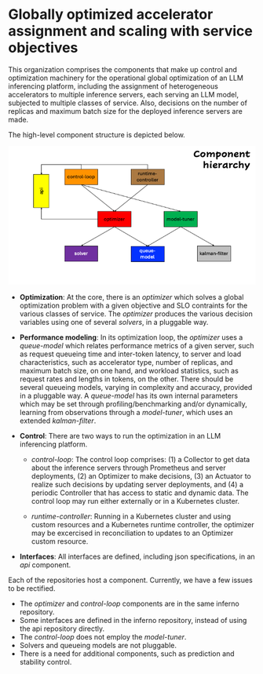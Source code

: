 # Globally optimized accelerator assignment and scaling with service objectives

This organization comprises the components that make up control and optimization machinery for the operational global optimization of an LLM inferencing platform, including the assignment of heterogeneous accelerators to multiple inference servers, each serving an LLM model, subjected to multiple classes of service. Also, decisions on the number of replicas and maximum batch size for the deployed inference servers are made.

The high-level component structure is depicted below.

![component hierarchy](../docs/repositories.png)

- **Optimization**: At the core, there is an *optimizer* which solves a global optimization problem with a given objective and SLO contraints for the various classes of service. The *optimizer* produces the various decision variables using one of several *solvers*, in a pluggable way.

- **Performance modeling**: In its optimization loop, the *optimizer* uses a *queue-model* which relates performance metrics of a given server, such as request queueing time and inter-token latency, to server and load characteristics, such as accelerator type, number of replicas, and maximum batch size, on one hand, and workload statistics, such as request rates and lengths in tokens, on the other. There should be several queueing models, varying in complexity and accuracy, provided in a pluggable way. A *queue-model* has its own internal parameters which may be set through profiling/benchmarking and/or dynamically, learning from observations through a *model-tuner*, which uses an extended *kalman-filter*.

- **Control**: There are two ways to run the optimization in an LLM inferencing platform.

  - *control-loop*: The control loop comprises: (1) a Collector to get data about the inference servers through Prometheus and server deployments, (2) an Optimizer to make decisions, (3) an Actuator to realize such decisions by updating server deployments, and (4) a periodic Controller that has access to static and dynamic data. The control loop may run either externally or in a Kubernetes cluster.

  - *runtime-controller*: Running in a Kubernetes cluster and using custom resources and a Kubernetes runtime controller, the optimizer may be excercised in reconciliation to updates to an Optimizer custom resource.

- **Interfaces**: All interfaces are defined, including json specifications, in an *api* component.

Each of the repositories host a component. Currently, we have a few issues to be rectified.

- The *optimizer* and *control-loop* components are in the same inferno repository.
- Some interfaces are defined in the inferno repository, instead of using the api repository directly.
- The *control-loop* does not employ the *model-tuner*.
- Solvers and queueing models are not pluggable.
- There is a need for additional components, such as prediction and stability control.
